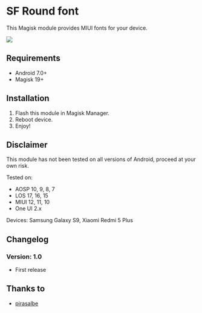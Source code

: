 # SF Round font

This Magisk module provides MIUI fonts for your device.

![](https://pbs.twimg.com/media/Dxyis7-WsAIL6S4.jpg)
 
## Requirements 
- Android 7.0+ 
- Magisk 19+ 

## Installation 
1. Flash this module in Magisk Manager. 
2. Reboot device. 
3. Enjoy! 

## Disclaimer 
This module has not been tested on all versions of Android, proceed at your own risk.

Tested on:

- AOSP 10, 9, 8, 7
- LOS 17, 16, 15
- MIUI 12, 11, 10
- One UI 2.x

Devices: Samsung Galaxy S9, Xiaomi Redmi 5 Plus

## Changelog 
### Version: 1.0 
- First release

## Thanks to
- [pirasalbe](https://github.com/pirasalbe)